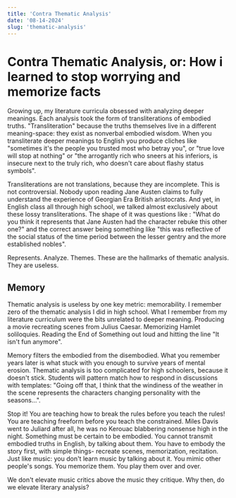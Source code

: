 ```yaml
---
title: 'Contra Thematic Analysis'
date: '08-14-2024'
slug: 'thematic-analysis'
---
```


# Contra Thematic Analysis, or: How i learned to stop worrying and memorize facts

Growing up, my literature curricula obsessed with analyzing deeper meanings. Each analysis took the form of transliterations of embodied truths. "Transliteration" because the truths themselves live in a different meaning-space: they exist as nonverbal embodied wisdom. When you transliterate deeper meanings to English you produce cliches like  "sometimes it's the people you trusted most who betray you", or "true love will stop at nothing" or "the arrogantly rich who sneers at his inferiors, is insecure next to the truly rich, who doesn't care about flashy status symbols".

Transliterations are not translations, because they are incomplete. This is not controversial. Nobody upon reading Jane Austen claims to fully understand the experience of Georgian Era British aristocrats. And yet, in English class all through high school, we talked almost exclusively about these lossy transliterations. The shape of it was questions like : "What do you think it represents that Jane Austen had the character rebuke this other one?" and the correct answer being something like "this was reflective of the social status of the time period between the lesser gentry and the more established nobles".

Represents. Analyze. Themes. These are the hallmarks of thematic analysis. They are useless.

## Memory

Thematic analysis is useless by one key metric: memorability. I remember zero of the thematic analysis I did in high school. What I remember from my literature curriculum were the bits unrelated to deeper meaning. Producing a movie recreating scenes from Julius Caesar. Memorizing Hamlet soliloquies. Reading the End of Something out loud and hitting the line "It isn't fun anymore".

Memory filters the embodied from the disembodied. What you remember years later is what stuck with you enough to survive years of mental erosion. Thematic analysis is too complicated for high schoolers, because it doesn't stick. Students will pattern match how to respond in discussions with templates: "Going off that, I think that the windiness of the weather in the scene represents the characters changing personality with the seasons...".

Stop it! You are teaching how to break the rules before you teach the rules! You are teaching freeform before you teach the constrained. Miles Davis went to Juliard after all, he was no Kerouac blabbering nonsense high in the night.  Something must be certain to be embodied. You cannot transmit embodied truths in English, by talking about them. You have to embody the story first, with simple things- recreate scenes, memorization, recitation. Just like music: you don't learn music by talking about it. You mimic other people's songs. You memorize them. You play them over and over.

We don't elevate music critics above the music they critique. Why then, do we elevate literary analysis?
